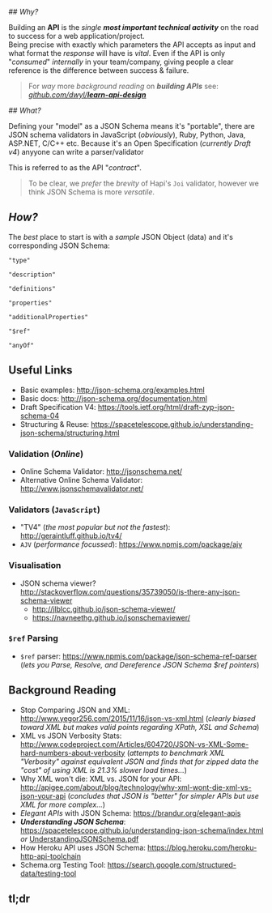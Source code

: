 <!-- # Learn JSON Schema -->

## _Why?_

Building an **API** is the _single **most important technical activity**_
on the road to success for a web application/project. <br />
Being precise with exactly which parameters the API accepts as input and
what format the _response_ will have is _vital_.
Even if the API is only "_consumed_" _internally_ in your team/company,
giving people a clear reference is the difference between success & failure.

> For _way_ more _background reading_ on ***building APIs***
see: [_github.com/dwyl/**learn-api-design**_](https://github.com/dwyl/learn-api-design)

## _What?_

Defining your "model" as a JSON Schema means it's "portable",
there are JSON schema validators in
JavaScript (_obviously_), Ruby, Python, Java, ASP.NET, C/C++ etc.
Because it's an Open Specification (_currently Draft v4_) anyyone can
write a parser/validator

This is referred to as the API "_contract_".

> To be clear, we _prefer_ the _brevity_ of Hapi's `Joi` validator,
however we think JSON Schema is more _versatile_.

## _How?_

The _best_ place to start is with a _sample_ JSON Object (data) and it's corresponding JSON Schema:





`"type"`


`"description"`


`"definitions"`


`"properties"`

`"additionalProperties"`


`"$ref"`


`"anyOf"`





## Useful Links

+ Basic examples: http://json-schema.org/examples.html
+ Basic docs: http://json-schema.org/documentation.html
+ Draft Specification V4: https://tools.ietf.org/html/draft-zyp-json-schema-04
+ Structuring & Reuse:
https://spacetelescope.github.io/understanding-json-schema/structuring.html

### Validation (_Online_)

+ Online Schema Validator: http://jsonschema.net/
+ Alternative Online Schema Validator: http://www.jsonschemavalidator.net/

### Validators (`JavaScript`)

+ "TV4" (_the most popular but not the fastest_): http://geraintluff.github.io/tv4/
+ `AJV` (_performance focussed_): https://www.npmjs.com/package/ajv

### Visualisation

+ JSON schema viewer? http://stackoverflow.com/questions/35739050/is-there-any-json-schema-viewer
  + http://jlblcc.github.io/json-schema-viewer/
  + https://navneethg.github.io/jsonschemaviewer/

### `$ref` Parsing

+ `$ref` parser: https://www.npmjs.com/package/json-schema-ref-parser
(_lets you Parse, Resolve, and Dereference JSON Schema $ref pointers_)



## Background Reading

+ Stop Comparing JSON and XML: http://www.yegor256.com/2015/11/16/json-vs-xml.html
(_clearly biased toward XML but makes valid points regarding XPath, XSL and Schema_)
+ XML vs JSON Verbosity Stats:
http://www.codeproject.com/Articles/604720/JSON-vs-XML-Some-hard-numbers-about-verbosity
(_attempts to benchmark XML "Verbosity" against equivalent JSON and finds that
for zipped data the "cost" of using XML is 21.3% slower load times..._)
+ Why XML won't die: XML vs. JSON for your API:
http://apigee.com/about/blog/technology/why-xml-wont-die-xml-vs-json-your-api
(_concludes that JSON is "better" for simpler APIs but use XML for more complex..._)
+ _Elegant APIs_ with JSON Schema: https://brandur.org/elegant-apis
+ ***Understanding JSON Schema***: https://spacetelescope.github.io/understanding-json-schema/index.html _or_  [UnderstandingJSONSchema.pdf](https://github.com/dwyl/learn-json-schema/files/553730/UnderstandingJSONSchema.pdf)
+ How Heroku API uses JSON Schema: https://blog.heroku.com/heroku-http-api-toolchain
+ Schema.org Testing Tool: https://search.google.com/structured-data/testing-tool


## tl;dr
